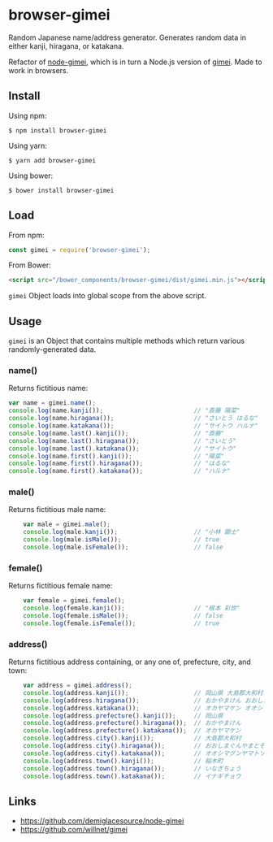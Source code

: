 # browser-gimei

Random Japanese name/address generator. Generates random data in either kanji, hiragana, or katakana.

Refactor of [node-gimei](https://github.com/demiglacesource/node-gimei), which is in turn a Node.js version of [gimei](https://github.com/willnet/gimei). Made to work in browsers.


## Install

Using npm:

```
$ npm install browser-gimei
```

Using yarn:

```
$ yarn add browser-gimei
```

Using bower:

```
$ bower install browser-gimei
```


## Load

From npm:

```js
const gimei = require('browser-gimei');
```

From Bower:

```html
<script src="/bower_components/browser-gimei/dist/gimei.min.js"></script>
```

`gimei` Object loads into global scope from the above script.

## Usage

`gimei` is an Object that contains multiple methods which return various randomly-generated data.

### name()

Returns fictitious name:

```js
var name = gimei.name();
console.log(name.kanji());                         // "斎藤 陽菜"
console.log(name.hiragana());                      // "さいとう はるな"
console.log(name.katakana());                      // "サイトウ ハルナ"
console.log(name.last().kanji());                  // "斎藤"
console.log(name.last().hiragana());               // "さいとう"
console.log(name.last().katakana());               // "サイトウ"
console.log(name.first().kanji());                 // "陽菜"
console.log(name.first().hiragana());              // "はるな"
console.log(name.first().katakana());              // "ハルナ"
```

### male()

Returns fictitious male name:

```js
    var male = gimei.male();
    console.log(male.kanji());                     // "小林 顕士"
    console.log(male.isMale());                    // true
    console.log(male.isFemale());                  // false
```

### female()

Returns fictitious female name:

```js
    var female = gimei.female();
    console.log(female.kanji());                   // "根本 彩世"
    console.log(female.isMale());                  // false
    console.log(female.isFemale());                // true
```

### address()

Returns fictitious address containing, or any one of, prefecture, city, and town:

```js
    var address = gimei.address();
    console.log(address.kanji());                  // 岡山県 大島郡大和村 稲木町
    console.log(address.hiragana());               // おかやまけん おおしまぐんやまとそん いなぎちょう
    console.log(address.katakana());               // オカヤマケン オオシマグンヤマトソン イナギチョウ
    console.log(address.prefecture().kanji());     // 岡山県
    console.log(address.prefecture().hiragana());  // おかやまけん
    console.log(address.prefecture().katakana());  // オカヤマケン
    console.log(address.city().kanji());           // 大島郡大和村
    console.log(address.city().hiragana());        // おおしまぐんやまとそん
    console.log(address.city().katakana());        // オオシマグンヤマトソン
    console.log(address.town().kanji());           // 稲木町
    console.log(address.town().hiragana());        // いなぎちょう
    console.log(address.town().katakana());        // イナギチョウ
```

## Links

* https://github.com/demiglacesource/node-gimei
* https://github.com/willnet/gimei

